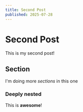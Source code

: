 ```yaml
---
title: Second Post
published: 2025-07-28
---
```


# Second Post

This is my second post!

## Section

I'm doing more *sections* in this one

### Deeply nested

This is **awesome**!
